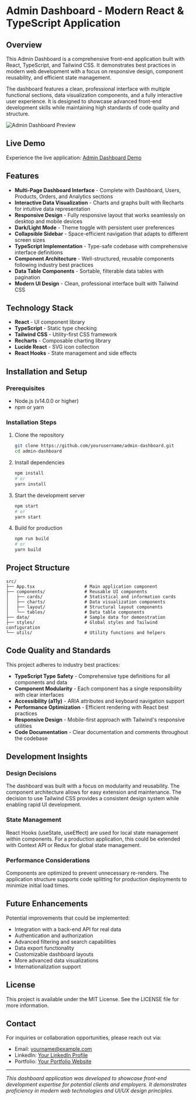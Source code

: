 # Admin Dashboard - Modern React & TypeScript Application

## Overview

This Admin Dashboard is a comprehensive front-end application built with React, TypeScript, and Tailwind CSS. It demonstrates best practices in modern web development with a focus on responsive design, component reusability, and efficient state management.

The dashboard features a clean, professional interface with multiple functional sections, data visualization components, and a fully interactive user experience. It is designed to showcase advanced front-end development skills while maintaining high standards of code quality and structure.

![Admin Dashboard Preview](./images/dashboard-preview.png)

## Live Demo

Experience the live application: [Admin Dashboard Demo](https://admin-dashboard-8lt6.onrender.com/)

## Features

- **Multi-Page Dashboard Interface** - Complete with Dashboard, Users, Products, Orders, and Analytics sections
- **Interactive Data Visualization** - Charts and graphs built with Recharts for intuitive data representation
- **Responsive Design** - Fully responsive layout that works seamlessly on desktop and mobile devices
- **Dark/Light Mode** - Theme toggle with persistent user preferences
- **Collapsible Sidebar** - Space-efficient navigation that adapts to different screen sizes
- **TypeScript Implementation** - Type-safe codebase with comprehensive interface definitions
- **Component Architecture** - Well-structured, reusable components following industry best practices
- **Data Table Components** - Sortable, filterable data tables with pagination
- **Modern UI Design** - Clean, professional interface built with Tailwind CSS

## Technology Stack

- **React** - UI component library
- **TypeScript** - Static type checking
- **Tailwind CSS** - Utility-first CSS framework
- **Recharts** - Composable charting library
- **Lucide React** - SVG icon collection
- **React Hooks** - State management and side effects

## Installation and Setup

### Prerequisites

- Node.js (v14.0.0 or higher)
- npm or yarn

### Installation Steps

1. Clone the repository

   ```bash
   git clone https://github.com/yourusername/admin-dashboard.git
   cd admin-dashboard
   ```

2. Install dependencies

   ```bash
   npm install
   # or
   yarn install
   ```

3. Start the development server

   ```bash
   npm start
   # or
   yarn start
   ```

4. Build for production
   ```bash
   npm run build
   # or
   yarn build
   ```

## Project Structure

```
src/
├── App.tsx                   # Main application component
├── components/               # Reusable UI components
│   ├── cards/                # Statistical and information cards
│   ├── charts/               # Data visualization components
│   ├── layout/               # Structural layout components
│   └── tables/               # Data table components
├── data/                     # Sample data for demonstration
├── styles/                   # Global styles and Tailwind configuration
└── utils/                    # Utility functions and helpers
```

## Code Quality and Standards

This project adheres to industry best practices:

- **TypeScript Type Safety** - Comprehensive type definitions for all components and data
- **Component Modularity** - Each component has a single responsibility with clear interfaces
- **Accessibility (a11y)** - ARIA attributes and keyboard navigation support
- **Performance Optimization** - Efficient rendering with React best practices
- **Responsive Design** - Mobile-first approach with Tailwind's responsive utilities
- **Code Documentation** - Clear documentation and comments throughout the codebase

## Development Insights

### Design Decisions

The dashboard was built with a focus on modularity and reusability. The component architecture allows for easy extension and maintenance. The decision to use Tailwind CSS provides a consistent design system while enabling rapid UI development.

### State Management

React Hooks (useState, useEffect) are used for local state management within components. For a production application, this could be extended with Context API or Redux for global state management.

### Performance Considerations

Components are optimized to prevent unnecessary re-renders. The application structure supports code splitting for production deployments to minimize initial load times.

## Future Enhancements

Potential improvements that could be implemented:

- Integration with a back-end API for real data
- Authentication and authorization
- Advanced filtering and search capabilities
- Data export functionality
- Customizable dashboard layouts
- More advanced data visualizations
- Internationalization support

## License

This project is available under the MIT License. See the LICENSE file for more information.

## Contact

For inquiries or collaboration opportunities, please reach out via:

- Email: yourname@example.com
- LinkedIn: [Your LinkedIn Profile](https://linkedin.com/in/yourprofile)
- Portfolio: [Your Portfolio Website](https://yourportfolio.com)

---

_This dashboard application was developed to showcase front-end development expertise for potential clients and employers. It demonstrates proficiency in modern web technologies and UI/UX design principles._
